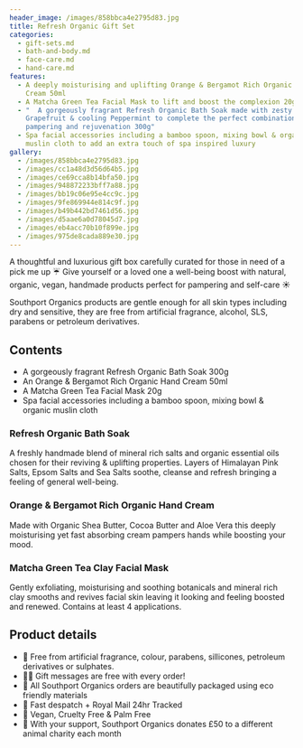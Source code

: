 ```yaml
---
header_image: /images/858bbca4e2795d83.jpg
title: Refresh Organic Gift Set
categories:
  - gift-sets.md
  - bath-and-body.md
  - face-care.md
  - hand-care.md
features:
  - A deeply moisturising and uplifting Orange & Bergamot Rich Organic Hand
    Cream 50ml
  - A Matcha Green Tea Facial Mask to lift and boost the complexion 20g
  - "  A gorgeously fragrant Refresh Organic Bath Soak made with zesty Pink
    Grapefruit & cooling Peppermint to complete the perfect combination of
    pampering and rejuvenation 300g"
  - Spa facial accessories including a bamboo spoon, mixing bowl & organic
    muslin cloth to add an extra touch of spa inspired luxury
gallery:
  - /images/858bbca4e2795d83.jpg
  - /images/cc1a48d3d56d64b5.jpg
  - /images/ce69cca8b14bfa50.jpg
  - /images/948872233bff7a88.jpg
  - /images/bb19c06e95e4cc9c.jpg
  - /images/9fe869944e814c9f.jpg
  - /images/b49b442bd7461d56.jpg
  - /images/d5aae6a0d78045d7.jpg
  - /images/eb4acc70b10f899e.jpg
  - /images/975de8cada889e30.jpg
---
```

A thoughtful and luxurious gift box carefully curated for those in need of a pick me up ☔️ Give yourself or a loved one a well-being boost with natural, organic, vegan, handmade products perfect for pampering and self-care ☀️

Southport Organics products are gentle enough for all skin types including dry and sensitive, they are free from artificial fragrance, alcohol, SLS, parabens or petroleum derivatives.

## Contents

- A gorgeously fragrant Refresh Organic Bath Soak 300g
- An Orange & Bergamot Rich Organic Hand Cream 50ml
- A Matcha Green Tea Facial Mask 20g
- Spa facial accessories including a bamboo spoon, mixing bowl & organic muslin cloth

### Refresh Organic Bath Soak

A freshly handmade blend of mineral rich salts and organic essential oils chosen for their reviving & uplifting properties. Layers of Himalayan Pink Salts, Epsom Salts and Sea Salts soothe, cleanse and refresh bringing a feeling of general well-being.

### Orange & Bergamot Rich Organic Hand Cream

Made with Organic Shea Butter, Cocoa Butter and Aloe Vera this deeply moisturising yet fast absorbing cream pampers hands while boosting your mood.

### Matcha Green Tea Clay Facial Mask

Gently exfoliating, moisturising and soothing botanicals and mineral rich clay smooths and revives facial skin leaving it looking and feeling boosted and renewed. Contains at least 4 applications.

## Product details

- 🍊 Free from artificial fragrance, colour, parabens, sillicones, petroleum derivatives or sulphates.
- ✍🏼 Gift messages are free with every order!
- 🌿 All Southport Organics orders are beautifully packaged using eco friendly materials
- 📮 Fast despatch + Royal Mail 24hr Tracked
- 🐰 Vegan, Cruelty Free & Palm Free
- 🐾 With your support, Southport Organics donates £50 to a different animal charity each month
